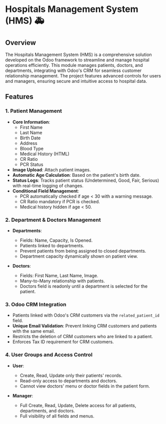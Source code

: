 # Hospitals Management System (HMS) 🚑

## Overview

The Hospitals Management System (HMS) is a comprehensive solution developed on the Odoo framework to streamline and manage hospital operations efficiently. This module manages patients, doctors, and departments, integrating with Odoo's CRM for seamless customer relationship management. The project features advanced controls for users and managers, ensuring secure and intuitive access to hospital data.

## Features

### 1. Patient Management
- **Core Information**: 
  - First Name
  - Last Name
  - Birth Date
  - Address
  - Blood Type
  - Medical History (HTML)
  - CR Ratio
  - PCR Status
- **Image Upload**: Attach patient images.
- **Automatic Age Calculation**: Based on the patient's birth date.
- **Status Logs**: Tracks patient status (Undetermined, Good, Fair, Serious) with real-time logging of changes.
- **Conditional Field Management**:
  - PCR automatically checked if age < 30 with a warning message.
  - CR Ratio mandatory if PCR is checked.
  - Medical history hidden if age < 50.

### 2. Department & Doctors Management
- **Departments**:
  - Fields: Name, Capacity, Is Opened.
  - Patients linked to departments.
  - Prevent patients from being assigned to closed departments.
  - Department capacity dynamically shown on patient view.
  
- **Doctors**:
  - Fields: First Name, Last Name, Image.
  - Many-to-Many relationship with patients.
  - Doctors field is readonly until a department is selected for the patient.

### 3. Odoo CRM Integration
- Patients linked with Odoo's CRM customers via the `related_patient_id` field.
- **Unique Email Validation**: Prevent linking CRM customers and patients with the same email.
- Restricts the deletion of CRM customers who are linked to a patient.
- Enforces Tax ID requirement for CRM customers.

### 4. User Groups and Access Control
- **User**:
  - Create, Read, Update only their patients' records.
  - Read-only access to departments and doctors.
  - Cannot view doctors' menu or doctor fields in the patient form.
  
- **Manager**:
  - Full Create, Read, Update, Delete access for all patients, departments, and doctors.
  - Full visibility of all fields and menus.
